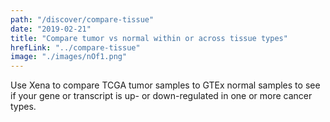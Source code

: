 ```yaml
---
path: "/discover/compare-tissue"
date: "2019-02-21"
title: "Compare tumor vs normal within or across tissue types"
hrefLink: "../compare-tissue"
image: "./images/nOf1.png"
---
```


Use Xena to compare TCGA tumor samples to GTEx normal samples to see if your gene or transcript is up- or down-regulated in one or more cancer types.
